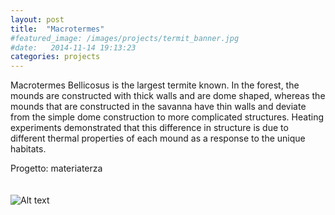 ```yaml
---
layout: post
title:  "Macrotermes"
#featured_image: /images/projects/termit_banner.jpg
#date:   2014-11-14 19:13:23
categories: projects
---
```


Macrotermes Bellicosus is the largest termite known.
In the forest, the mounds are constructed with thick walls and are dome shaped, whereas the mounds that are constructed in the savanna have thin walls and deviate from the simple dome construction to more complicated structures. Heating experiments demonstrated that this difference in structure is due to different thermal properties of each mound as a response to the unique habitats.

Progetto: materiaterza  
<br>
<br>
![Alt text](http://beheco.oxfordjournals.org/content/11/5/F1.medium.gif)
<br>
<br>
<!-- ![Alt text](/images/projects/terra_term1.jpg)
-->
